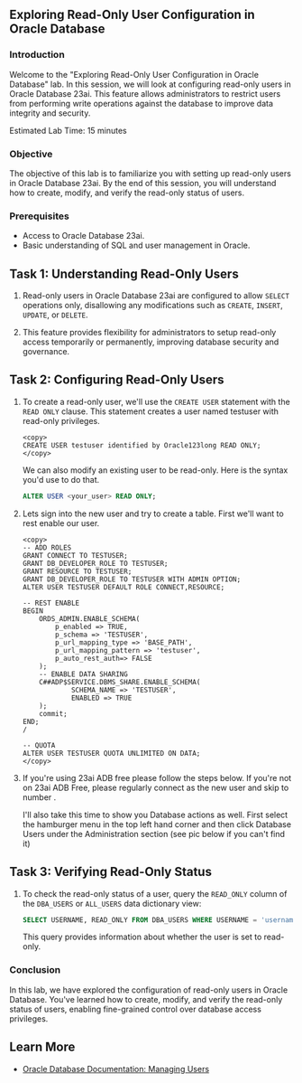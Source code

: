 ## Exploring Read-Only User Configuration in Oracle Database

### Introduction

Welcome to the "Exploring Read-Only User Configuration in Oracle Database" lab. In this session, we will look at configuring read-only users in Oracle Database 23ai. This feature allows administrators to restrict users from performing write operations against the database to improve data integrity and security.

Estimated Lab Time: 15 minutes

### Objective

The objective of this lab is to familiarize you with setting up read-only users in Oracle Database 23ai. By the end of this session, you will understand how to create, modify, and verify the read-only status of users.

### Prerequisites

- Access to Oracle Database 23ai.
- Basic understanding of SQL and user management in Oracle.

## Task 1: Understanding Read-Only Users

1. Read-only users in Oracle Database 23ai are configured to allow `SELECT` operations only, disallowing any modifications such as `CREATE`, `INSERT`, `UPDATE`, or `DELETE`.

2. This feature provides flexibility for administrators to setup read-only access temporarily or permanently, improving database security and governance.

## Task 2: Configuring Read-Only Users

1. To create a read-only user, we'll use the `CREATE USER` statement with the `READ ONLY` clause. This statement creates a user named testuser with read-only privileges.


    ```
    <copy>
    CREATE USER testuser identified by Oracle123long READ ONLY;
    </copy>
    ```

    We can also modify an existing user to be read-only. Here is the syntax you'd use to do that. 

    ```sql
    ALTER USER <your_user> READ ONLY;
    ```


3. Lets sign into the new user and try to create a table. First we'll want to rest enable our user.

    ```
    <copy>
    -- ADD ROLES
    GRANT CONNECT TO TESTUSER;
    GRANT DB_DEVELOPER_ROLE TO TESTUSER;
    GRANT RESOURCE TO TESTUSER;
    GRANT DB_DEVELOPER_ROLE TO TESTUSER WITH ADMIN OPTION;
    ALTER USER TESTUSER DEFAULT ROLE CONNECT,RESOURCE;

    -- REST ENABLE
    BEGIN
        ORDS_ADMIN.ENABLE_SCHEMA(
            p_enabled => TRUE,
            p_schema => 'TESTUSER',
            p_url_mapping_type => 'BASE_PATH',
            p_url_mapping_pattern => 'testuser',
            p_auto_rest_auth=> FALSE
        );
        -- ENABLE DATA SHARING
        C##ADP$SERVICE.DBMS_SHARE.ENABLE_SCHEMA(
                SCHEMA_NAME => 'TESTUSER',
                ENABLED => TRUE
        );
        commit;
    END;
    /

    -- QUOTA
    ALTER USER TESTUSER QUOTA UNLIMITED ON DATA;
    </copy>
    ```

4. If you're using 23ai ADB free please follow the steps below. If you're not on 23ai ADB Free, please regularly connect as the new user and skip to number .

    I'll also take this time to show you Database actions as well. First select the hamburger menu in the top left hand corner and then click Database Users under the Administration section (see pic below if you can't find it)





## Task 3: Verifying Read-Only Status

1. To check the read-only status of a user, query the `READ_ONLY` column of the `DBA_USERS` or `ALL_USERS` data dictionary view:

    ```sql
    SELECT USERNAME, READ_ONLY FROM DBA_USERS WHERE USERNAME = 'username';
    ```

    This query provides information about whether the user is set to read-only.

### Conclusion

In this lab, we have explored the configuration of read-only users in Oracle Database. You've learned how to create, modify, and verify the read-only status of users, enabling fine-grained control over database access privileges.

## Learn More

- [Oracle Database Documentation: Managing Users](https://docs.oracle.com/en/database/oracle/oracle-database/19/sqlrf/CREATE-USER.html#GUID-DCAD8FA0-15B7-40E2-B90F-4DCA1A3C9D35)
